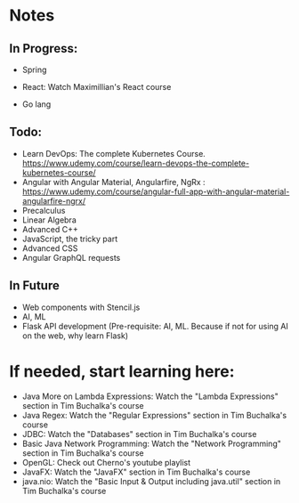 # Notes

## In Progress:
* Spring

* React: Watch Maximillian's React course
* Go lang

## Todo:
* Learn DevOps: The complete Kubernetes Course. https://www.udemy.com/course/learn-devops-the-complete-kubernetes-course/
* Angular with Angular Material, Angularfire, NgRx : https://www.udemy.com/course/angular-full-app-with-angular-material-angularfire-ngrx/
* Precalculus
* Linear Algebra
* Advanced C++
* JavaScript, the tricky part
* Advanced CSS
* Angular GraphQL requests

## In Future
* Web components with Stencil.js
* AI, ML
* Flask API development (Pre-requisite: AI, ML.
	Because if not for using AI on the web, why learn Flask)

# If needed, start learning here:
* Java More on Lambda Expressions: Watch the "Lambda Expressions" section in Tim Buchalka's course
* Java Regex: Watch the "Regular Expressions" section in Tim Buchalka's course
* JDBC: Watch the "Databases" section in Tim Buchalka's course
* Basic Java Network Programming: Watch the "Network Programming" section in Tim Buchalka's course
* OpenGL: Check out Cherno's youtube playlist
* JavaFX: Watch the "JavaFX" section in Tim Buchalka's course
* java.nio: Watch the "Basic Input & Output including java.util" section in Tim Buchalka's course
